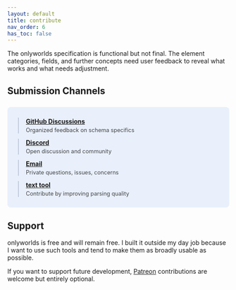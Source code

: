 ```yaml
---
layout: default
title: contribute
nav_order: 6
has_toc: false
---
```




The onlyworlds specification is functional but not final. The element categories, fields, and further concepts need user feedback to reveal what works and what needs adjustment.

## Submission Channels

<div style="background: rgba(59, 130, 246, 0.1); border-radius: 8px; padding: 24px; margin: 24px 0;">
  <div style="display: grid; gap: 12px;">
    <div style="border-left: 2px solid rgba(148, 163, 184, 0.5); padding-left: 16px;">
      <strong><a href="https://github.com/OnlyWorlds/OnlyWorlds/discussions/categories/schema" style="color: inherit;">GitHub Discussions</a></strong>
      <div style="margin-top: 4px; font-size: 0.9em; opacity: 0.8;">Organized feedback on schema specifics</div>
    </div>
    <div style="border-left: 2px solid rgba(148, 163, 184, 0.5); padding-left: 16px;">
      <strong><a href="https://discord.gg/twCjqvVBwb" style="color: inherit;">Discord</a></strong>
      <div style="margin-top: 4px; font-size: 0.9em; opacity: 0.8;">Open discussion and community</div>
    </div>
    <div style="border-left: 2px solid rgba(148, 163, 184, 0.5); padding-left: 16px;">
      <strong><a href="mailto:info@onlyworlds.com" style="color: inherit;">Email</a></strong>
      <div style="margin-top: 4px; font-size: 0.9em; opacity: 0.8;">Private questions, issues, concerns</div>
    </div>
    <div style="border-left: 2px solid rgba(148, 163, 184, 0.5); padding-left: 16px;">
      <strong><a href="https://onlyworlds.com/text_tool" style="color: inherit;">text tool</a></strong>
      <div style="margin-top: 4px; font-size: 0.9em; opacity: 0.8;">Contribute by improving parsing quality</div>
    </div>
  </div>
</div>

## Support

onlyworlds is free and will remain free. I built it outside my day job because I want to use such tools and tend to make them as broadly usable as possible.

If you want to support future development, [Patreon](#) contributions are welcome but entirely optional.
